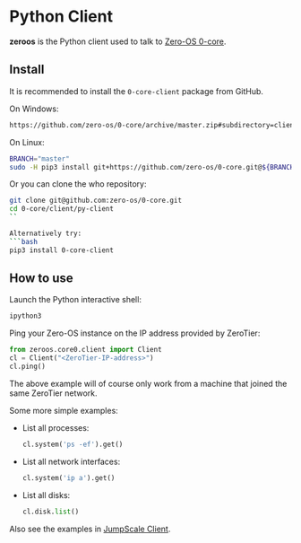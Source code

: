# Python Client

**zeroos** is the Python client used to talk to [Zero-OS 0-core](https://github.com/zero-os/0-core).

## Install

It is recommended to install the `0-core-client` package from GitHub.

On Windows:
```bash
https://github.com/zero-os/0-core/archive/master.zip#subdirectory=client/py-client
```

On Linux:
```bash
BRANCH="master"
sudo -H pip3 install git+https://github.com/zero-os/0-core.git@${BRANCH}#subdirectory=client/py-client
```

Or you can clone the who repository:

```bash
git clone git@github.com:zero-os/0-core.git
cd 0-core/client/py-client
``

Alternatively try:
```bash
pip3 install 0-core-client
```

## How to use

Launch the Python interactive shell:
```bash
ipython3
```

Ping your Zero-OS instance on the IP address provided by ZeroTier:
```python
from zeroos.core0.client import Client
cl = Client("<ZeroTier-IP-address>")
cl.ping()
```

The above example will of course only work from a machine that joined the same ZeroTier network.

Some more simple examples:
- List all processes:
  ```python
  cl.system('ps -ef').get()
  ```

- List all network interfaces:
  ```python
  cl.system('ip a').get()
  ```

- List all disks:
  ```python
  cl.disk.list()
  ```

Also see the examples in [JumpScale Client](jumpscale.md).
